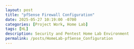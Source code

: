 ```yaml
---
layout: post
title: "pfSense Firewall Configuration"
date: 2025-05-27 10:19:00 -0700
categories: [Project Work, Home Lab]
tags: [HL]
description: Security and Pentest Home Lab Environment
permalink: /posts/HomeLab-pfSense_Configuration
---
```


